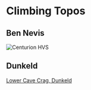 # Climbing Topos
## Ben Nevis
![Centurion HVS](https://www.chigozie.co.uk/topos/centurion/centurion.jpeg)

## Dunkeld
[Lower Cave Crag, Dunkeld](https://www.ukclimbing.com/logbook/crags/dunkeld_cave_crag-36/#topos)
